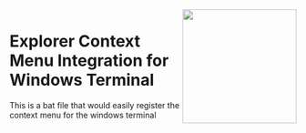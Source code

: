 
<img src="https://github.com/MisterJ936/MyPortFolio/blob/master/appDev/world_time/readmeFolder/world%20Time.png?raw=true" data-canonical-src="https://gyazo.com/eb5c5741b6a9a16c692170a41a49c858.png" width="200" align="right" />

# Explorer Context Menu Integration for Windows Terminal
 This is a bat file that would easily register the context menu for the windows terminal
